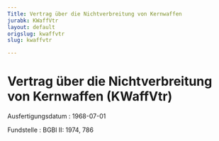 ```yaml
---
Title: Vertrag über die Nichtverbreitung von Kernwaffen
jurabk: KWaffVtr
layout: default
origslug: kwaffvtr
slug: kwaffvtr

---
```


# Vertrag über die Nichtverbreitung von Kernwaffen (KWaffVtr)

Ausfertigungsdatum
:   1968-07-01

Fundstelle
:   BGBl II: 1974, 786

